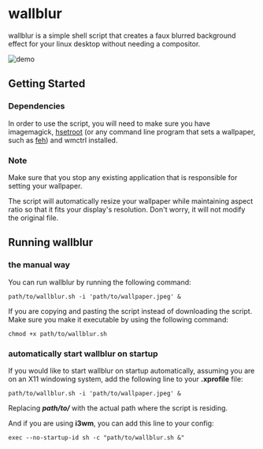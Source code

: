 # wallblur

wallblur is a simple shell script that creates a faux blurred background effect for your linux desktop without needing a compositor.

![demo](demo.gif)

## Getting Started

### Dependencies

In order to use the script, you will need to make sure you have imagemagick, [hsetroot](https://github.com/himdel/hsetroot) (or any command line program that sets a wallpaper, such as [feh](https://github.com/derf/feh)) and wmctrl installed.

### Note

Make sure that you stop any existing application that is responsible for setting your wallpaper.

The script will automatically resize your wallpaper while maintaining aspect ratio so that it fits your display's resolution. Don't worry, it will not modify the original file.

## Running wallblur

### the manual way

You can run wallblur by running the following command:

```
path/to/wallblur.sh -i 'path/to/wallpaper.jpeg' &
```

If you are copying and pasting the script instead of downloading the script. Make sure you make it executable by using the following command:

```
chmod +x path/to/wallblur.sh
```

### automatically start wallblur on startup

If you would like to start wallblur on startup automatically, assuming you are on an X11 windowing system, add the following line to your **.xprofile** file:

```
path/to/wallblur.sh -i 'path/to/wallpaper.jpeg' &
```

Replacing ***path/to/*** with the actual path where the script is residing.

And if you are using **i3wm**, you can add this line to your config:

```
exec --no-startup-id sh -c "path/to/wallblur.sh &"
```
